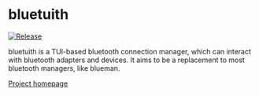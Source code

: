 # bluetuith

[![Release](https://github.com/radxa-pkg/bluetuith/actions/workflows/release.yml/badge.svg)](https://github.com/radxa-pkg/bluetuith/actions/workflows/release.yml)

bluetuith is a TUI-based bluetooth connection manager, which can interact with bluetooth adapters and devices. It aims to be a replacement to most bluetooth managers, like blueman.

[Project homepage](https://github.com/darkhz/bluetuith)
